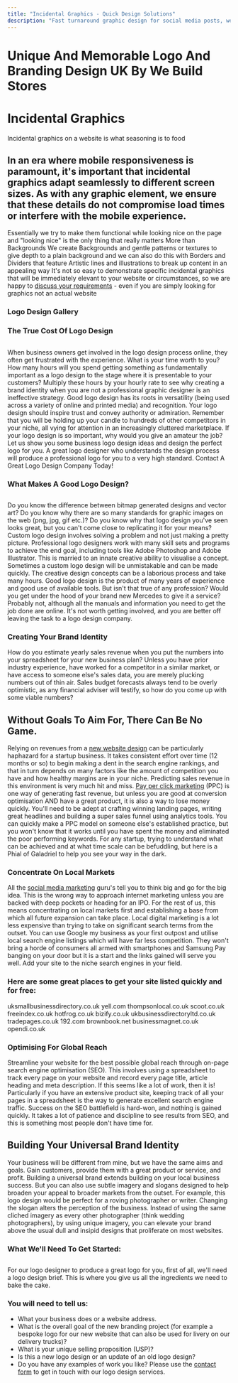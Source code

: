 ```yaml
---
title: "Incidental Graphics - Quick Design Solutions"
description: "Fast turnaround graphic design for social media posts, web banners, and marketing materials. Professional designs that enhance your brand."
---
```


# Unique And Memorable Logo And Branding Design UK By We Build Stores
# Incidental Graphics
Incidental graphics on a website is what seasoning is to food
## In an era where mobile responsiveness is paramount, it's important that incidental graphics adapt seamlessly to different screen sizes. As with any graphic element, we ensure that these details do not compromise load times or interfere with the mobile experience.
Essentially we try to make them functional while looking nice on the page and "looking nice" is the only thing that really matters
More than Backgrounds
We create Backgrounds and gentle patterns or textures to give depth to a plain background and we can also do this with Borders and Dividers that feature Artistic lines and illustrations to break up content in an appealing way
It's not so easy to demonstrate specific incidental graphics that will be immediately elevant to your website or circumstances, so we are happy to [discuss your requirements](https://www.webuildstores.co.uk/contact) \- even if you are simply looking for graphics not an actual website
### Logo Design Gallery

### The True Cost Of Logo Design

## 
When business owners get involved in the logo design process online, they often get frustrated with the experience. What is your time worth to you?
How many hours will you spend getting something as fundamentally important as a logo design to the stage where it is presentable to your customers?
Multiply these hours by your hourly rate to see why creating a brand identity when you are not a professional graphic designer is an ineffective strategy.
Good logo design has its roots in versatility (being used across a variety of online and printed media) and recognition.
Your logo design should inspire trust and convey authority or admiration.
Remember that you will be holding up your candle to hundreds of other competitors in your niche, all vying for attention in an increasingly cluttered marketplace.
If your logo design is so important, why would you give an amateur the job? Let us show you some business logo design ideas and design the perfect logo for you.
A great logo designer who understands the design process will produce a professional logo for you to a very high standard.
Contact A Great Logo Design Company Today!
### What Makes A Good Logo Design?

## 
Do you know the difference between bitmap generated designs and vector art?
Do you know why there are so many standards for graphic images on the web (png, jpg, gif etc.)?
Do you know why that logo design you've seen looks great, but you can't come close to replicating it for your means?
Custom logo design involves solving a problem and not just making a pretty picture.
Professional logo designers work with many skill sets and programs to achieve the end goal, including tools like Adobe Photoshop and Adobe Illustrator. This is married to an innate creative ability to visualise a concept.
Sometimes a custom logo design will be unmistakable and can be made quickly. The creative design concepts can be a laborious process and take many hours.
Good logo design is the product of many years of experience and good use of available tools.
But isn't that true of any profession? Would you get under the hood of your brand new Mercedes to give it a service? Probably not, although all the manuals and information you need to get the job done are online.
It's not worth getting involved, and you are better off leaving the task to a logo design company.
### Creating Your Brand Identity

How do you estimate yearly sales revenue when you put the numbers into your spreadsheet for your new business plan?
Unless you have prior industry experience, have worked for a competitor in a similar market, or have access to someone else's sales data, you are merely plucking numbers out of thin air.
Sales budget forecasts always tend to be overly optimistic, as any financial adviser will testify, so how do you come up with some viable numbers?
## Without Goals To Aim For, There Can Be No Game.
Relying on revenues from a [new website design](https://www.webuildstores.co.uk/website-design) can be particularly haphazard for a startup business.
It takes consistent effort over time (12 months or so) to begin making a dent in the search engine rankings, and that in turn depends on many factors like the amount of competition you have and how healthy margins are in your niche.
Predicting sales revenue in this environment is very much hit and miss.
[Pay per click marketing](https://www.webuildstores.co.uk/pay-per-click) (PPC) is one way of generating fast revenue, but unless you are good at conversion optimisation AND have a great product, it is also a way to lose money quickly.
You'll need to be adept at crafting winning landing pages, writing great headlines and building a super sales funnel using analytics tools.
You can quickly make a PPC model on someone else's established practice, but you won't know that it works until you have spent the money and eliminated the poor performing keywords.
For any startup, trying to understand what can be achieved and at what time scale can be befuddling, but here is a Phial of Galadriel to help you see your way in the dark.
### Concentrate On Local Markets

All the [social media marketing](https://www.webuildstores.co.uk/social-media-plans) guru's tell you to think big and go for the big idea.
This is the wrong way to approach internet marketing unless you are backed with deep pockets or heading for an IPO. For the rest of us, this means concentrating on local markets first and establishing a base from which all future expansion can take place.
Local digital marketing is a lot less expensive than trying to take on significant search terms from the outset. You can use Google my business as your first outpost and utilise local search engine listings which will have far less competition.
They won't bring a horde of consumers all armed with smartphones and Samsung Pay banging on your door but it is a start and the links gained will serve you well.
Add your site to the niche search engines in your field.
### Here are some great places to get your site listed quickly and for free:
uksmallbusinessdirectory.co.uk
yell.com
thompsonlocal.co.uk
scoot.co.uk
freeindex.co.uk
hotfrog.co.uk
bizify.co.uk
ukbusinessdirectoryltd.co.uk
tradepages.co.uk
192.com
brownbook.net
businessmagnet.co.uk
opendi.co.uk
### Optimising For Global Reach

Streamline your website for the best possible global reach through on-page search engine optimisation (SEO).
This involves using a spreadsheet to track every page on your website and record every page title, article heading and meta description.
If this seems like a lot of work, then it is! Particularly if you have an extensive product site, keeping track of all your pages in a spreadsheet is the way to generate excellent search engine traffic.
Success on the SEO battlefield is hard-won, and nothing is gained quickly. It takes a lot of patience and discipline to see results from SEO, and this is something most people don't have time for.
## Building Your Universal Brand Identity
Your business will be different from mine, but we have the same aims and goals. Gain customers, provide them with a great product or service, and profit.
Building a universal brand extends building on your local business success. But you can also use subtle imagery and slogans designed to help broaden your appeal to broader markets from the outset.
For example, this logo design would be perfect for a roving photographer or writer. Changing the slogan alters the perception of the business.
Instead of using the same cliched imagery as every other photographer (think wedding photographers), by using unique imagery, you can elevate your brand above the usual dull and insipid designs that proliferate on most websites.
### What We'll Need To Get Started:

## 
For our logo designer to produce a great logo for you, first of all, we'll need a logo design brief. This is where you give us all the ingredients we need to bake the cake.
### You will need to tell us:
 * What your business does or a website address.
 * What is the overall goal of the new branding project (for example a bespoke logo for our new website that can also be used for livery on our delivery trucks)?
 * What is your unique selling proposition (USP)?
 * Is this a new logo design or an update of an old logo design?
 * Do you have any examples of work you like?
Please use the [contact form](https://www.webuildstores.co.uk/contact) to get in touch with our logo design services.
